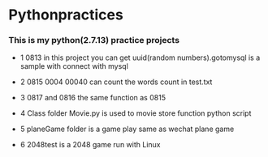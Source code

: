 # Pythonpractices

### This is my python(2.7.13) practice projects

* 1 0813 in this project you can get uuid(random numbers).gotomysql is a sample with connect with mysql

* 2 0815 0004 00040 can count the words count in test.txt

* 3 0817 and 0816 the same function as 0815

* 4 Class folder Movie.py is used to movie store function python script

* 5 planeGame folder is a game play same as wechat plane game

* 6 2048test is a 2048 game run with Linux
